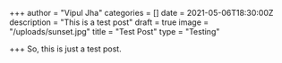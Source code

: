 +++
author = "Vipul Jha"
categories = []
date = 2021-05-06T18:30:00Z
description = "This is a test post"
draft = true
image = "/uploads/sunset.jpg"
title = "Test Post"
type = "Testing"

+++
So, this is just a test post.